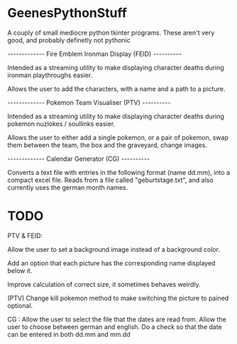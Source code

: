 # GeenesPythonStuff
A couply of small mediocre python tkinter programs.
These aren't very good, and probably definetly not pythonic

------------- Fire Emblem Ironman Display (FEID) ----------

Intended as a streaming utility to make displaying character deaths during ironman playthroughs easier.

Allows the user to add the characters, with a name and a path to a picture.

------------- Pokemon Team Visualiser (PTV) ----------

Intended as a streaming utility to make displaying character deaths during pokemon nuzlokes / soullinks easier.

Allows the user to either add a single pokemon, or a pair of pokemon, swap them between the team, the box and the graveyard, change images.


------------- Calendar Generator (CG) ----------

Converts a text file with entries in the following format (name dd.mm), into a compact excel file.
Reads from a file called "geburtstage.txt", and also currently uses the german month names.




# TODO 
PTV & FEID: 

Allow the user to set a background image instead of a background color.

Add an option that each picture has the corresponding name displayed below it.

Improve calculation of correct size, it sometimes behaves weirdly.

(PTV) Change kill pokemon method to make switching the picture to pained optional.


CG :
Allow the user to select the file that the dates are read from.
Allow the user to choose between german and english.
Do a check so that the date can be entered in both dd.mm and mm.dd
